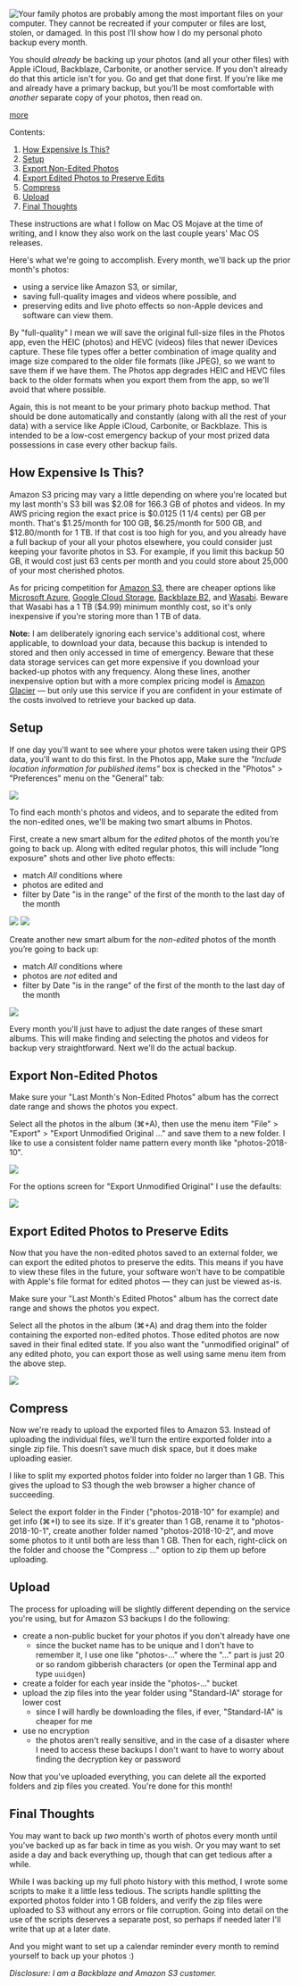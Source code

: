 
[//]: # (gen-title: How to Back Up Your Mac Photos to Amazon S3)

[//]: # (gen-title-url: How-to-Back-Up-Your-Mac-Photos-to-Amazon-S3)

[//]: # (gen-keywords: how to, apple, mac, photos, amazon, s3, aws, backup, backblaze, carbonite)

[//]: # (gen-description: A step by step guide for backing up your Mac's Photos library)

[//]: # (gen-meta-end)

<img style="float: left" class="width-resp-50-100" src="../img/20181115.jpg"/> Your family photos are probably among the most important files on your computer.  They cannot be recreated if your computer or files are lost, stolen, or damaged.  In this post I’ll show how I do my personal photo backup every month.

You should *already* be backing up your photos (and all your other files) with Apple iCloud, Backblaze, Carbonite, or another service.  If you don't already do that this article isn't for you.  Go and get that done first.  If you’re like me and already have a primary backup, but you’ll be most comfortable with *another* separate copy of your photos, then read on.

[more](more://)

Contents:

1. [How Expensive Is This?](#cost)
1. [Setup](#setup)
1. [Export Non-Edited Photos](#export-non-edited)
1. [Export Edited Photos to Preserve Edits](#export-edited)
1. [Compress](#compress)
1. [Upload](#upload)
1. [Final Thoughts](#final-thoughts)

These instructions are what I follow on Mac OS Mojave at the time of writing, and I know they also work on the last couple years' Mac OS releases.

Here's what we're going to accomplish.  Every month, we'll back up the prior month's photos:

* using a service like Amazon S3, or similar,
* saving full-quality images and videos where possible, and
* preserving edits and live photo effects so non-Apple devices and software can view them.

By "full-quality" I mean we will save the original full-size files in the Photos app, even the HEIC (photos) and HEVC (videos) files that newer iDevices capture.  These file types offer a better combination of image quality and image size compared to the older file formats (like JPEG), so we want to save them if we have them.  The Photos app degrades HEIC and HEVC files back to the older formats when you export them from the app, so we'll avoid that where possible.

Again, this is not meant to be your primary photo backup method.  That should be done automatically and constantly (along with all the rest of your data) with a service like Apple iCloud, Carbonite, or Backblaze.  This is intended to be a low-cost emergency backup of your most prized data possessions in case every other backup fails.

## <a name="cost"></a>How Expensive Is This?

Amazon S3 pricing may vary a little depending on where you're located but my last month's S3 bill was $2.08 for 166.3 GB of photos and videos.  In my AWS pricing region the exact price is $0.0125 (1 1/4 cents) per GB per month.  That's $1.25/month for 100 GB, $6.25/month for 500 GB, and $12.80/month for 1 TB.  If that cost is too high for you, and you already have a full backup of your all your photos elsewhere, you could consider just keeping your favorite photos in S3.  For example, if you limit this backup 50 GB, it would cost just 63 cents per month and you could store about 25,000 of your most cherished photos.

As for pricing competition for [Amazon S3](https://aws.amazon.com/s3/pricing), there are cheaper options like [Microsoft Azure](https://azure.microsoft.com/en-us/pricing/details/storage/blobs/), [Google Cloud Storage](https://cloud.google.com/storage/pricing-summary/), [Backblaze B2](https://www.backblaze.com/b2/cloud-storage-pricing.html), and [Wasabi](https://wasabi.com/pricing/).  Beware that Wasabi has a 1 TB ($4.99) minimum monthly cost, so it's only inexpensive if you're storing more than 1 TB of data.

**Note:** I am deliberately ignoring each service's additional cost, where applicable, to download your data, because this backup is intended to stored and then only accessed in time of emergency.  Beware that these data storage services can get more expensive if you download your backed-up photos with any frequency.  Along these lines, another inexpensive option but with a more complex pricing model is [Amazon Glacier](https://aws.amazon.com/glacier/) &mdash; but only use this service if you are confident in your estimate of the costs involved to retrieve your backed up data.

## <a name="setup"></a>Setup

If one day you'll want to see where your photos were taken using their GPS data, you'll want to do this first.  In the Photos app, Make sure the *"Include location information for published items"* box is checked in the "Photos" > "Preferences" menu on the "General" tab:

<img class="width-100 center-block" src="../img/20181115-include-location.jpg"/>

To find each month's photos and videos, and to separate the edited from the non-edited ones, we'll be making two smart albums in Photos.

First, create a new smart album for the *edited* photos of the month you’re going to back up.  Along with edited regular photos, this will include "long exposure" shots and other live photo effects:

* match *All* conditions where
* photos are edited and
* filter by Date "is in the range" of the first of the month to the last day of the month

<img class="width-100 center-block" src="../img/20181115-new-smart-album.jpg"/>

<img class="width-100 center-block" src="../img/20181115-edited.jpg"/>

Create another new smart album for the *non-edited* photos of the month you’re going to back up:

* match *All* conditions where
* photos are *not* edited and
* filter by Date "is in the range" of the first of the month to the last day of the month

<img class="width-100 center-block" src="../img/20181115-non-edited.jpg"/>

Every month you'll just have to adjust the date ranges of these smart albums.  This will make finding and selecting the photos and videos for backup very straightforward.  Next we'll do the actual backup.

## <a name="export-non-edited"></a>Export Non-Edited Photos

Make sure your "Last Month's Non-Edited Photos" album has the correct date range and shows the photos you expect.

Select all the photos in the album (⌘+A), then use the menu item "File" > "Export" > "Export Unmodified Original ..." and save them to a new folder.  I like to use a consistent folder name pattern every month like "photos-2018-10".

<img class="width-100 center-block" src="../img/20181115-export-orig.jpg"/>

For the options screen for "Export Unmodified Original" I use the defaults:

<img class="width-100 center-block" src="../img/20181115-export-orig-options.jpg"/>

## <a name="export-edited"></a>Export Edited Photos to Preserve Edits

Now that you have the non-edited photos saved to an external folder, we can export the edited photos to preserve the edits.  This means if you have to view these files in the future, your software won't have to be compatible with Apple's file format for edited photos &mdash; they can just be viewed as-is.

Make sure your "Last Month's Edited Photos" album has the correct date range and shows the photos you expect.

Select all the photos in the album (⌘+A) and drag them into the folder containing the exported non-edited photos.  Those edited photos are now saved in their final edited state.  If you also want the "unmodified original" of any edited photo, you can export those as well using same menu item from the above step.

<img class="width-100 center-block" src="../img/20181115-drag-edited.jpg"/>

## <a name="compress"></a>Compress

Now we're ready to upload the exported files to Amazon S3.  Instead of uploading the individual files, we'll turn the entire exported folder into a single zip file.  This doesn’t save much disk space, but it does make uploading easier.

I like to split my exported photos folder into folder no larger than 1 GB.  This gives the upload to S3 though the web browser a higher chance of succeeding.

Select the export folder in the Finder ("photos-2018-10" for example) and get info (⌘+I) to see its size.  If it's greater than 1 GB, rename it to  "photos-2018-10-1", create another folder named "photos-2018-10-2", and move some photos to it until both are less than 1 GB.  Then for each, right-click on the folder and choose the "Compress ..." option to zip them up before uploading.

## <a name="upload"></a>Upload

The process for uploading will be slightly different depending on the service you're using, but for Amazon S3 backups I do the following:

* create a non-public bucket for your photos if you don't already have one
  * since the bucket name has to be unique and I don't have to remember it, I use one like "photos-..." where the "..." part is just 20 or so random gibberish characters (or open the Terminal app and type `uuidgen`)
* create a folder for each year inside the "photos-..." bucket
* upload the zip files into the year folder using "Standard-IA" storage for lower cost
  * since I will hardly be downloading the files, if ever, "Standard-IA" is cheaper for me
* use no encryption
  * the photos aren't really sensitive, and in the case of a disaster where I need to access these backups I don't want to have to worry about finding the decryption key or password

Now that you've uploaded everything, you can delete all the exported folders and zip files you created.  You're done for this month!

## <a name="final-thoughts"></a>Final Thoughts

You may want to back up *two* month's worth of photos every month until you've backed up as far back in time as you wish.  Or you may want to set aside a day and back everything up, though that can get tedious after a while.

While I was backing up my full photo history with this method, I wrote some scripts to make it a little less tedious.  The scripts handle splitting the exported photos folder into 1 GB folders, and verify the zip files were uploaded to S3 without any errors or file corruption.  Going into detail on the use of the scripts deserves a separate post, so perhaps if needed later I'll write that up at a later date.

And you might want to set up a calendar reminder every month to remind yourself to back up your photos :)

*Disclosure:  I am a Backblaze and Amazon S3 customer.*
